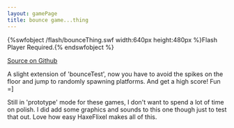 ```yaml
---
layout: gamePage
title: bounce game...thing
---
```

{%swfobject /flash/bounceThing.swf width:640px height:480px %}Flash Player Required.{% endswfobject %}
<br />

[Source on Github](https://github.com/jonathanhirz/bouncegame)

A slight extension of 'bounceTest', now you have to avoid the spikes on the floor and jump to randomly spawning platforms. And get a high score! Fun =]

Still in 'prototype' mode for these games, I don't want to spend a lot of time on polish. I did add some graphics and sounds to this one though just to test that out. Love how easy HaxeFlixel makes all of this.